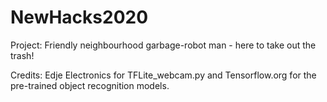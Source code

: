 # NewHacks2020

Project: Friendly neighbourhood garbage-robot man - here to take out the trash!

Credits: Edje Electronics for TFLite_webcam.py and Tensorflow.org for the pre-trained object recognition models.
